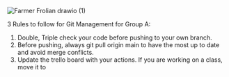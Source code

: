 




![Farmer Frolian drawio (1)](https://github.com/azhang777/FarmGroupA/assets/67079259/0be5353f-e54d-45c5-9e97-84904ce1b193)












3 Rules to follow for Git Management for Group A:

1. Double, Triple check your code before pushing to your own branch.
2. Before pushing, always git pull origin main to have the most up to date and avoid merge conflicts.
3. Update the trello board with your actions. If you are working on a class, move it to
